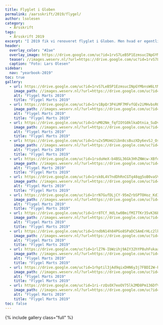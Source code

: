 ```yaml
---
title: Flyglet i Globen
permalink: /aarsskrift/2019/flygel/
author: lsolesen
category:
  - Årsskrift
tags:
  - Årsskrift 2019
excerpt: "I 2019 fik vi renoveret flyglet i Globen. Men hvad er egentlig historien bag flyglet, som hver morgen spiller til morgensamling for eleverne?"
header:
  overlay_color: "#2ae"
  overlay_image: https://drive.google.com/uc?id=1rvS7LeB5P1EzmsucINpGYMbnsW6LtMjy
  teaser: //images.weserv.nl/?url=https://drive.google.com/uc?id=1rvS7LeB5P1EzmsucINpGYMbnsW6LtMjy&w=400
  caption: "Foto: Lars Olesen"
sidebar:
  nav: "yearbook-2019"
toc: true
gallery:
  - url: https://drive.google.com/uc?id=1rvS7LeB5P1EzmsucINpGYMbnsW6LtMjy
    image_path: //images.weserv.nl/?url=https://drive.google.com/uc?id=1rvS7LeB5P1EzmsucINpGYMbnsW6LtMjy&w=400
    alt: "Flygel Marts 2019"
    title: "Flygel Marts 2019"
  - url: https://drive.google.com/uc?id=1rv1BpQr3P4iMF7MFvfGEv2iMHvbsROzM
    image_path: //images.weserv.nl/?url=https://drive.google.com/uc?id=1rv1BpQr3P4iMF7MFvfGEv2iMHvbsROzM&w=400
    alt: "Flygel Marts 2019"
    title: "Flygel Marts 2019"
  - url: https://drive.google.com/uc?id=1ruM02Nm_fqfIOtG0klkaDtnia_SuDvmj
    image_path: //images.weserv.nl/?url=https://drive.google.com/uc?id=1ruM02Nm_fqfIOtG0klkaDtnia_SuDvmj&w=400
    alt: "Flygel Marts 2019"
    title: "Flygel Marts 2019"
  - url: https://drive.google.com/uc?id=1ru2x5MUmUJibn8csBuzXDy6evSJ_OsF6
    image_path: //images.weserv.nl/?url=https://drive.google.com/uc?id=1ru2x5MUmUJibn8csBuzXDy6evSJ_OsF6&w=400
    alt: "Flygel Marts 2019"
    title: "Flygel Marts 2019"
  - url: https://drive.google.com/uc?id=1rsduHeX-b4BSL36Gk3HhZNWcw-XBfdz_
    image_path: //images.weserv.nl/?url=https://drive.google.com/uc?id=1rsduHeX-b4BSL36Gk3HhZNWcw-XBfdz_&w=400
    alt: "Flygel Marts 2019"
    title: "Flygel Marts 2019"
  - url: https://drive.google.com/uc?id=1rsk0L4V7ndDhRnCGTq48qg5oB0vaSVaa
    image_path: //images.weserv.nl/?url=https://drive.google.com/uc?id=1rsk0L4V7ndDhRnCGTq48qg5oB0vaSVaa&w=400
    alt: "Flygel Marts 2019"
    title: "Flygel Marts 2019"
  - url: https://drive.google.com/uc?id=1rrN7GufDLjCY-95mZrbSPTOHoz_KdIU4
    image_path: //images.weserv.nl/?url=https://drive.google.com/uc?id=1rrN7GufDLjCY-95mZrbSPTOHoz_KdIU4&w=400
    alt: "Flygel Marts 2019"
    title: "Flygel Marts 2019"
  - url: https://drive.google.com/uc?id=1rr8TCf_HdLtw0BmifMI7TKr35vK36EVf
    image_path: //images.weserv.nl/?url=https://drive.google.com/uc?id=1rr8TCf_HdLtw0BmifMI7TKr35vK36EVf&w=400
    alt: "Flygel Marts 2019"
    title: "Flygel Marts 2019"
  - url: https://drive.google.com/uc?id=1rndbN14h84PGo8SPaDCSAmErHLc2lk5G
    image_path: //images.weserv.nl/?url=https://drive.google.com/uc?id=1rndbN14h84PGo8SPaDCSAmErHLc2lk5G&w=400
    alt: "Flygel Marts 2019"
    title: "Flygel Marts 2019"
  - url: https://drive.google.com/uc?id=1rlZ7N-IbWzihj9AIY32hYP8uhFukaa2Q
    image_path: //images.weserv.nl/?url=https://drive.google.com/uc?id=1rlZ7N-IbWzihj9AIY32hYP8uhFukaa2Q&w=400&h=267&fit=cover
    alt: "Flygel Marts 2019"
    title: "Flygel Marts 2019"
  - url: https://drive.google.com/uc?id=1rhptil3jAd9qixDHN6y3j7FBDI2W-PQ0
    image_path: //images.weserv.nl/?url=https://drive.google.com/uc?id=1rhptil3jAd9qixDHN6y3j7FBDI2W-PQ0&w=400
    alt: "Flygel Marts 2019"
    title: "Flygel Marts 2019"
  - url: https://drive.google.com/uc?id=1ri-rzQsOX7eoOV75lk2MD8Pm136DfVin
    image_path: //images.weserv.nl/?url=https://drive.google.com/uc?id=1ri-rzQsOX7eoOV75lk2MD8Pm136DfVin&w=400
    alt: "Flygel Marts 2019"
    title: "Flygel Marts 2019"
toc: false
---
```


{% include gallery class="full" %}